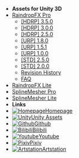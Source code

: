 - **Assets for Unity 3D**
- [RaindropFX Pro](README.md)
	+ [[HDRP] 3.5.0](RaindropFXPro/RaindropFXHDRP350)
	+ [[HDRP] 3.0.0](RaindropFXPro/RaindropFXHDRP300)
	+ [[HDRP] 2.5.0](RaindropFXPro/RaindropFXHDRP250)
	+ [[URP] 1.8.0](RaindropFXPro/RaindropFXURP180)
	+ [[URP] 1.5.1](RaindropFXPro/RaindropFXURP151)
	+ [[URP] 1.0.0](RaindropFXPro/RaindropFXURP100)
	+ [[STD] 2.5.0](RaindropFXPro/RaindropFXPro250)
	+ [[STD] 2.0.0](RaindropFXPro/RaindropFXPro200)
	+ [Revision History](RaindropFXPro/RaindropFXProHistory)
	+ [FAQ](RaindropFXPro/RaindropFXProFAQ)
- [RaindropFX Lite](RaindropFXLite/RaindropFXLite)
- [SplineMesher Pro](SplineMesherPro/SplineMesherPro)
- [SplineMesher Lite](SplineMesherLite/SplineMesherLite)
- **Links**
- [![Homepage](https://icongr.am/material/home.svg?size=16&color=808080)Homepage](https://huanime.com.cn)
- [![Unity](https://icongr.am/simple/unity.svg?color=808080&size=16)Unity Assets](https://assetstore.unity.com/publishers/34649)
- [![Github](https://icongr.am/simple/github.svg?color=808080&size=16)Github](https://github.com/RIPmr)
- [![Bilibili](https://icongr.am/material/alpha-b-box.svg?color=808080&size=16)Bilibili](https://space.bilibili.com/7868260)
- [![Youtube](https://icongr.am/simple/youtube.svg?color=808080&size=16)Youtube](https://www.youtube.com/channel/UCkvCi2G2Ay_AnC3NYthteag?view_as=subscriber)
- [![Pixiv](https://icongr.am/material/alpha-p-box.svg?color=808080&size=16)Pixiv](https://www.pixiv.net/member.php?id=22929868)
- [![Artstation](https://icongr.am/simple/artstation.svg?color=808080&size=16)Artstation](https://www.artstation.com/huanime)